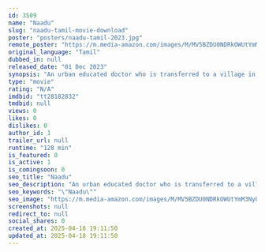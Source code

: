 ```yaml
---
id: 3509
name: "Naadu"
slug: "naadu-tamil-movie-download"
poster: "posters/naadu-tamil-2023.jpg"
remote_poster: "https://m.media-amazon.com/images/M/MV5BZDU0NDRkOWUtYmM3Ny00Y2FmLTgyZjAtNzEyZmU3OWUzN2QyXkEyXkFqcGdeQXVyMTY2ODM5NzIx._V1_SX300.jpg"
original_language: "Tamil"
dubbed_in: null
released_date: "01 Dec 2023"
synopsis: "An urban educated doctor who is transferred to a village in the hopes of mitigating the frequent illness and illness and disease spread in the rural area and her efforts to get adjusted to the ways of villagers."
type: "movie"
rating: "N/A"
imdbid: "tt28182832"
tmdbid: null
views: 0
likes: 0
dislikes: 0
author_id: 1
trailer_url: null
runtime: "128 min"
is_featured: 0
is_active: 1
is_comingsoon: 0
seo_title: "Naadu"
seo_description: "An urban educated doctor who is transferred to a village in the hopes of mitigating the frequent illness and illness and disease spread in the rural area and her efforts to get adjusted to the ways of villagers."
seo_keywords: "\"Naadu\""
seo_image: "https://m.media-amazon.com/images/M/MV5BZDU0NDRkOWUtYmM3Ny00Y2FmLTgyZjAtNzEyZmU3OWUzN2QyXkEyXkFqcGdeQXVyMTY2ODM5NzIx._V1_SX300.jpg"
screenshots: null
redirect_to: null
social_shares: 0
created_at: 2025-04-18 19:11:50
updated_at: 2025-04-18 19:11:50
---
```


